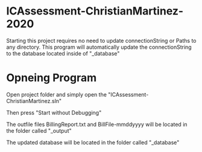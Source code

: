 # ICAssessment-ChristianMartinez-2020

Starting this project requires no need to update connectionString or Paths to any directory. 
This program will automatically update the connectionString to the database located inside of "_database"

# Opneing Program
Open project folder and simply open the "ICAssessment-ChristianMartinez.sln" 

Then press "Start without Debugging"

The outfile files BillingReport.txt and BillFile-mmddyyyy will be located in the folder called "_output"

The updated database will be located in the folder called "_database"

